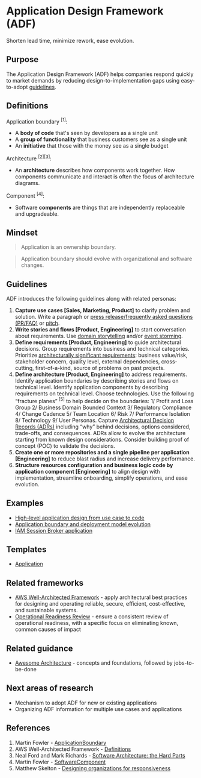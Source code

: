 # Application Design Framework (ADF)
Shorten lead time, minimize rework, ease evolution.

## Purpose
The Application Design Framework (ADF) helps companies respond quickly to market demands by reducing design-to-implementation gaps using easy-to-adopt [guidelines](#guidelines).

## Definitions

Application boundary <sup>[1]</sup>:
* A **body of code** that's seen by developers as a single unit
* A **group of functionality** that business customers see as a single unit
* An **initiative** that those with the money see as a single budget

Architecture <sup>[2][3]</sup>:
* An **architecture** describes how components work together. How components communicate and interact is often the focus of architecture diagrams. 

Component <sup>[4]</sup>:
* Software **components** are things that are independently replaceable and upgradeable.

## Mindset
> Application is an ownership boundary.

> Application boundary should evolve with organizational and software changes.

## Guidelines
ADF introduces the following guidelines along with related personas:
1. **Capture use cases [Sales, Marketing, Product]** to clarify problem and solution. Write a paragraph or [press release/frequently asked questions (PR/FAQ)](https://productstrategy.co/working-backwards-the-amazon-prfaq-for-product-innovation/) or [pitch](https://basecamp.com/shapeup/1.5-chapter-06).
2. **Write stories and flows [Product, Engineering]** to start conversation about requirements. Use [domain storytelling](https://domainstorytelling.org/quick-start-guide) and/or [event storming](https://en.wikipedia.org/wiki/Event_storming).
3. **Define requirements [Product, Engineering]** to guide architectural decisions. Group requirements into business and technical categories. Prioritize [architecturally significant requirements](https://en.wikipedia.org/wiki/Architecturally_significant_requirements): business value/risk, stakeholder concern, quality level, external dependencies, cross-cutting, first-of-a-kind, source of problems on past projects.
4. **Define architecture [Product, Engineering]** to address requirements. Identify application boundaries by describing stories and flows on technical level. Identify application components by describing requirements on technical level. Choose technologies. Use the following “fracture planes” <sup>[5]</sup> to help decide on the boundaries: 1/ Profit and Loss Group 2/ Business Domain Bounded Context 3/ Regulatory Compliance 4/ Change Cadence 5/ Team Location 6/ Risk 7/ Performance Isolation 8/ Technology 9/ User Personas. Capture [Architectural Decision Records (ADRs)](https://docs.aws.amazon.com/prescriptive-guidance/latest/architectural-decision-records/appendix.html) including “why” behind decisions, options considered, trade-offs, and consequences. ADRs allow to evolve the architecture starting from known design considerations. Consider building proof of concept (POC) to validate the decisions.
5. **Create one or more repositories and a single pipeline per application [Engineering]** to reduce blast radius and increase delivery performance.
6. **Structure resources configuration and business logic code by application component [Engineering]** to align design with implementation, streamline onboarding, simplify operations, and ease evolution.

## Examples
* [High-level application design from use case to code](examples/application-design/README.md)
* [Application boundary and deployment model evolution](examples/application-evolution/README.md)
* [IAM Session Broker application](examples/iam-session-broker/README.md)

## Templates
* [Application](templates/application/README.md)

## Related frameworks
* [AWS Well-Architected Framework](https://aws.amazon.com/architecture/well-architected/) - apply architectural best practices for designing and operating reliable, secure, efficient, cost-effective, and sustainable systems.
* [Operational Readiness Review](https://docs.aws.amazon.com/wellarchitected/latest/operational-readiness-reviews/wa-operational-readiness-reviews.html) - ensure a consistent review of operational readiness, with a specific focus on eliminating known, common causes of impact

## Related guidance
* [Awesome Architecture](https://github.com/alexpulver/awesome-architecture) - concepts and foundations, followed by jobs-to-be-done

## Next areas of research
* Mechanism to adopt ADF for new or existing applications
* Organizing ADF information for multiple use cases and applications

## References
1. Martin Fowler - [ApplicationBoundary](https://martinfowler.com/bliki/ApplicationBoundary.html)
2. AWS Well-Architected Framework - [Definitions](https://docs.aws.amazon.com/wellarchitected/latest/framework/definitions.html)
3. Neal Ford and Mark Richards - [Software Architecture: the Hard Parts](https://www.infoq.com/podcasts/software-architecture-hard-parts/)
4. Martin Fowler - [SoftwareComponent](https://martinfowler.com/bliki/SoftwareComponent.html)
5. Matthew Skelton - [Designing organizations for responsiveness](https://blog.matthewskelton.net/2017/11/07/designing-organisations-for-responsiveness/#more-2053)
